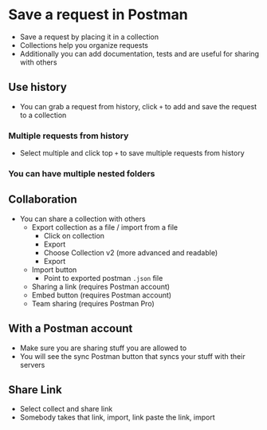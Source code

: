 # Save a request in Postman
* Save a request by placing it in a collection
* Collections help you organize requests
* Additionally you can add documentation, tests and are useful for sharing with others

## Use history
* You can grab a request from history, click `+` to add and save the request to a collection

### Multiple requests from history
* Select multiple and click top `+` to save multiple requests from history

### You can have multiple nested folders

## Collaboration
* You can share a collection with others
    - Export collection as a file / import from a file
        + Click on collection
        + Export
        + Choose Collection v2 (more advanced and readable)
        + Export
    - Import button
        + Point to exported postman `.json` file
    - Sharing a link (requires Postman account)
    - Embed button (requires Postman account)
    - Team sharing (requires Postman Pro)

## With a Postman account
* Make sure you are sharing stuff you are allowed to
* You will see the sync Postman button that syncs your stuff with their servers

## Share Link
* Select collect and share link
* Somebody takes that link, import, link paste the link, import
